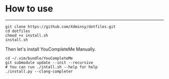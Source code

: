 # How to use

---
```shell
git clone https://github.com/Xdminsy/dotfiles.git
cd dotfiles
chmod +x install.sh
install.sh
```

Then let's install YouCompleteMe Manually.
```shell
cd ~/.vim/bundle/YouCompleteMe
git submodule update --init --recursive
# You can run ./intall.sh --help for help
./install.py --clang-completer
```